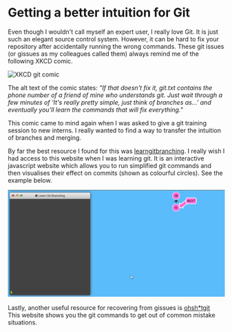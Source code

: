# Getting a better intuition for Git

Even though I wouldn't call myself an expert user, I really love Git. It is just such an elegant source control system. 
However, it can be hard to fix your repository after accidentally running the wrong commands. 
These git issues (or gissues as my colleagues called them) always remind me of the following XKCD comic.

![XKCD git comic](https://imgs.xkcd.com/comics/git.png)

The alt text of the comic states: *"If that doesn't fix it, git.txt contains the phone number of a friend of mine who understands git. 
Just wait through a few minutes of 'It's really pretty simple, just think of branches as...' and eventually you'll learn the commands that will fix everything."* 

This comic came to mind again when I was asked to give a git training session to new interns.
I really wanted to find a way to transfer the intuition of branches and merging.

By far the best resource I found for this was [learngitbranching](https://learngitbranching.js.org). 
I really wish I had access to this website when I was learning git. 
It is an interactive javascript website which allows you to run simplified git commands and then visualises their effect on commits (shown as colourful circles).
See the example below.

![image](https://github.com/Overlytic/overlytic.github.io/blob/master/images/learngitbranching_merge.gif?raw=true)



Lastly, another useful resource for recovering from gissues is [ohsh*tgit](https://ohshitgit.com/)  
This website shows you the git commands to get out of common mistake situations.  

